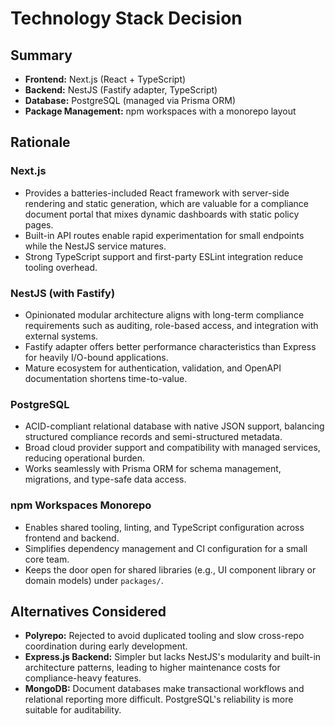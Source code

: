 # Technology Stack Decision

## Summary
- **Frontend:** Next.js (React + TypeScript)
- **Backend:** NestJS (Fastify adapter, TypeScript)
- **Database:** PostgreSQL (managed via Prisma ORM)
- **Package Management:** npm workspaces with a monorepo layout

## Rationale
### Next.js
- Provides a batteries-included React framework with server-side rendering and static generation, which are valuable for a compliance document portal that mixes dynamic dashboards with static policy pages.
- Built-in API routes enable rapid experimentation for small endpoints while the NestJS service matures.
- Strong TypeScript support and first-party ESLint integration reduce tooling overhead.

### NestJS (with Fastify)
- Opinionated modular architecture aligns with long-term compliance requirements such as auditing, role-based access, and integration with external systems.
- Fastify adapter offers better performance characteristics than Express for heavily I/O-bound applications.
- Mature ecosystem for authentication, validation, and OpenAPI documentation shortens time-to-value.

### PostgreSQL
- ACID-compliant relational database with native JSON support, balancing structured compliance records and semi-structured metadata.
- Broad cloud provider support and compatibility with managed services, reducing operational burden.
- Works seamlessly with Prisma ORM for schema management, migrations, and type-safe data access.

### npm Workspaces Monorepo
- Enables shared tooling, linting, and TypeScript configuration across frontend and backend.
- Simplifies dependency management and CI configuration for a small core team.
- Keeps the door open for shared libraries (e.g., UI component library or domain models) under `packages/`.

## Alternatives Considered
- **Polyrepo:** Rejected to avoid duplicated tooling and slow cross-repo coordination during early development.
- **Express.js Backend:** Simpler but lacks NestJS's modularity and built-in architecture patterns, leading to higher maintenance costs for compliance-heavy features.
- **MongoDB:** Document databases make transactional workflows and relational reporting more difficult. PostgreSQL's reliability is more suitable for auditability.
